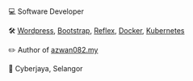 💻 Software Developer  

🛠 [Wordpress](https://wordpress.org), [Bootstrap](https://getbootstrap.com), [Reflex](https://reflex.dev), [Docker](https://www.docker.com), [Kubernetes](https://k0sproject.io)

✏️ Author of [azwan082.my](https://azwan082.my) 

📍 Cyberjaya, Selangor

<!---
💻 Web app developer - PHP + MySQL + JS (Wordpress + jQuery)  
📱 Mobile app developer - Swift (iOS) & Java (Android)  
📍 Penang

azwan082/azwan082 is a ✨ special ✨ repository because its `README.md` (this file) appears on your GitHub profile.
You can click the Preview link to take a look at your changes.
--->
